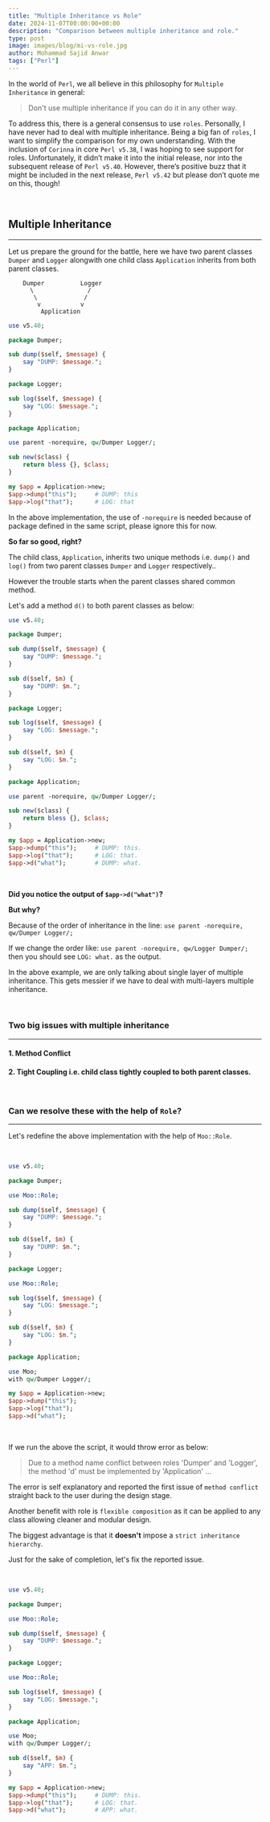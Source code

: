 ```yaml
---
title: "Multiple Inheritance vs Role"
date: 2024-11-07T00:00:00+00:00
description: "Comparison between multiple inheritance and role."
type: post
image: images/blog/mi-vs-role.jpg
author: Mohammad Sajid Anwar
tags: ["Perl"]
---
```


In the world of `Perl`, we all believe in this philosophy for `Multiple Inheritance` in general:

> Don't use multiple inheritance if you can do it in any other way.

To address this, there is a general consensus to use `roles`. Personally, I have never had to deal with multiple inheritance. Being a big fan of `roles`, I want to simplify the comparison for my own understanding. With the inclusion of `Corinna` in core `Perl v5.38`, I was hoping to see support for roles. Unfortunately, it didn’t make it into the initial release, nor into the subsequent release of `Perl v5.40`. However, there’s positive buzz that it might be included in the next release, `Perl v5.42` but please don’t quote me on this, though!

<br>

## Multiple Inheritance
***

Let us prepare the ground for the battle, here we have two parent classes `Dumper` and `Logger` alongwith one child class `Application` inherits from both parent classes.


        Dumper          Logger
          \               /
           \             /
            v           v
             Application

```perl
use v5.40;

package Dumper;

sub dump($self, $message) {
    say "DUMP: $message.";
}

package Logger;

sub log($self, $message) {
    say "LOG: $message.";
}

package Application;

use parent -norequire, qw/Dumper Logger/;

sub new($class) {
    return bless {}, $class;
}

my $app = Application->new;
$app->dump("this");     # DUMP: this
$app->log("that");      # LOG: that
```

In the above implementation, the use of `-norequire` is needed because of package defined in the same script, please ignore this for now.

**So far so good, right?**

The child class, `Application`, inherits two unique methods i.e. `dump()` and `log()` from two parent classes `Dumper` and `Logger` respectively..

However the trouble starts when the parent classes shared common method.

Let's add a method `d()` to both parent classes as below:

```perl
use v5.40;

package Dumper;

sub dump($self, $message) {
    say "DUMP: $message.";
}

sub d($self, $m) {
    say "DUMP: $m.";
}

package Logger;

sub log($self, $message) {
    say "LOG: $message.";
}

sub d($self, $m) {
    say "LOG: $m.";
}

package Application;

use parent -norequire, qw/Dumper Logger/;

sub new($class) {
    return bless {}, $class;
}

my $app = Application->new;
$app->dump("this");     # DUMP: this.
$app->log("that");      # LOG: that.
$app->d("what");        # DUMP: what.
```

<br>

**Did you notice the output of `$app->d("what")`?**

**But why?**

Because of the order of inheritance in the line: `use parent -norequire, qw/Dumper Logger/;`

If we change the order like: `use parent -norequire, qw/Logger Dumper/;` then you should see `LOG: what.` as the output.

In the above example, we are only talking about single layer of multiple inheritance. This gets messier if we have to deal with multi-layers multiple inheritance.

<br>

### Two big issues with multiple inheritance
***

#### 1. Method Conflict
#### 2. Tight Coupling i.e. child class tightly coupled to both parent classes.

<br>

### Can we resolve these with the help of `Role`?
***

Let's redefine the above implementation with the help of `Moo::Role`.

<br>

```perl
use v5.40;

package Dumper;

use Moo::Role;

sub dump($self, $message) {
    say "DUMP: $message.";
}

sub d($self, $m) {
    say "DUMP: $m.";
}

package Logger;

use Moo::Role;

sub log($self, $message) {
    say "LOG: $message.";
}

sub d($self, $m) {
    say "LOG: $m.";
}

package Application;

use Moo;
with qw/Dumper Logger/;

my $app = Application->new;
$app->dump("this");
$app->log("that");
$app->d("what");
```

<br>

If we run the above the script, it would throw error as below:

> Due to a method name conflict between roles 'Dumper' and 'Logger', the method 'd' must be implemented by 'Application' ...

The error is self explanatory and reported the first issue of `method conflict` straight back to the user during the design stage.

Another benefit with role is `flexible composition` as it can be applied to any class allowing cleaner and modular design.

The biggest advantage is that it **doesn't** impose a `strict inheritance hierarchy`.

Just for the sake of completion, let's fix the reported issue.

<br>

```perl
use v5.40;

package Dumper;

use Moo::Role;

sub dump($self, $message) {
    say "DUMP: $message.";
}

package Logger;

use Moo::Role;

sub log($self, $message) {
    say "LOG: $message.";
}

package Application;

use Moo;
with qw/Dumper Logger/;

sub d($self, $m) {
    say "APP: $m.";
}

my $app = Application->new;
$app->dump("this");     # DUMP: this.
$app->log("that");      # LOG: that.
$app->d("what");        # APP: what.
```
